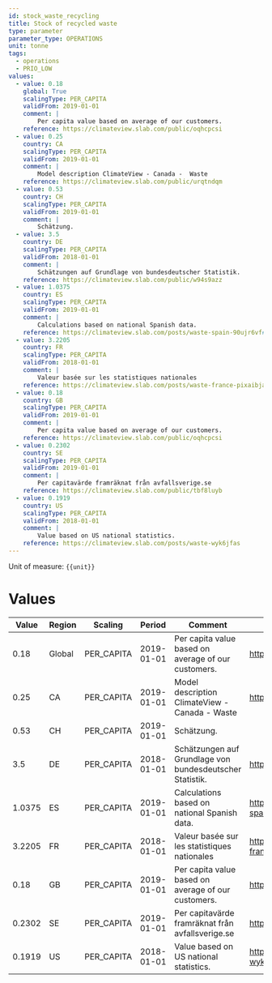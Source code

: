 ```yaml
---
id: stock_waste_recycling
title: Stock of recycled waste
type: parameter
parameter_type: OPERATIONS
unit: tonne
tags:
  - operations
  - PRIO_LOW
values:
  - value: 0.18
    global: True
    scalingType: PER_CAPITA
    validFrom: 2019-01-01
    comment: |
        Per capita value based on average of our customers.
    reference: https://climateview.slab.com/public/oqhcpcsi
  - value: 0.25
    country: CA
    scalingType: PER_CAPITA
    validFrom: 2019-01-01
    comment: |
        Model description ClimateView - Canada -  Waste
    reference: https://climateview.slab.com/public/urqtndqm
  - value: 0.53
    country: CH
    scalingType: PER_CAPITA
    validFrom: 2019-01-01
    comment: |
        Schätzung.
  - value: 3.5
    country: DE
    scalingType: PER_CAPITA
    validFrom: 2018-01-01
    comment: |
        Schätzungen auf Grundlage von bundesdeutscher Statistik.
    reference: https://climateview.slab.com/public/w94s9azz
  - value: 1.0375
    country: ES
    scalingType: PER_CAPITA
    validFrom: 2019-01-01
    comment: |
        Calculations based on national Spanish data.
    reference: https://climateview.slab.com/posts/waste-spain-90ujr6vf#hnrmr-solid-waste
  - value: 3.2205
    country: FR
    scalingType: PER_CAPITA
    validFrom: 2018-01-01
    comment: |
        Valeur basée sur les statistiques nationales
    reference: https://climateview.slab.com/posts/waste-france-pixaibja#hoqfe-dechets-solides
  - value: 0.18
    country: GB
    scalingType: PER_CAPITA
    validFrom: 2019-01-01
    comment: |
        Per capita value based on average of our customers.
    reference: https://climateview.slab.com/public/oqhcpcsi
  - value: 0.2302
    country: SE
    scalingType: PER_CAPITA
    validFrom: 2019-01-01
    comment: |
        Per capitavärde framräknat från avfallsverige.se
    reference: https://climateview.slab.com/public/tbf8luyb
  - value: 0.1919
    country: US
    scalingType: PER_CAPITA
    validFrom: 2018-01-01
    comment: |
        Value based on US national statistics.
    reference: https://climateview.slab.com/posts/waste-wyk6jfas
---
```



Unit of measure: `{{unit}}`


# Values


| Value | Region | Scaling | Period | Comment | Reference |
|-------|--------|---------|--------|---------|-----------|
| 0.18 | Global | PER_CAPITA | 2019-01-01 | Per capita value based on average of our customers. | https://climateview.slab.com/public/oqhcpcsi |
| 0.25 | CA | PER_CAPITA | 2019-01-01 | Model description ClimateView - Canada -  Waste | https://climateview.slab.com/public/urqtndqm |
| 0.53 | CH | PER_CAPITA | 2019-01-01 | Schätzung. |  |
| 3.5 | DE | PER_CAPITA | 2018-01-01 | Schätzungen auf Grundlage von bundesdeutscher Statistik. | https://climateview.slab.com/public/w94s9azz |
| 1.0375 | ES | PER_CAPITA | 2019-01-01 | Calculations based on national Spanish data. | https://climateview.slab.com/posts/waste-spain-90ujr6vf#hnrmr-solid-waste |
| 3.2205 | FR | PER_CAPITA | 2018-01-01 | Valeur basée sur les statistiques nationales | https://climateview.slab.com/posts/waste-france-pixaibja#hoqfe-dechets-solides |
| 0.18 | GB | PER_CAPITA | 2019-01-01 | Per capita value based on average of our customers. | https://climateview.slab.com/public/oqhcpcsi |
| 0.2302 | SE | PER_CAPITA | 2019-01-01 | Per capitavärde framräknat från avfallsverige.se | https://climateview.slab.com/public/tbf8luyb |
| 0.1919 | US | PER_CAPITA | 2018-01-01 | Value based on US national statistics. | https://climateview.slab.com/posts/waste-wyk6jfas |



